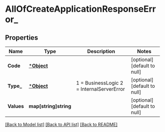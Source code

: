 # AllOfCreateApplicationResponseError_

## Properties
Name | Type | Description | Notes
------------ | ------------- | ------------- | -------------
**Code** | [***Object**](.md) |  | [optional] [default to null]
**Type_** | [***Object**](.md) |   1 &#x3D; BusinessLogic  2 &#x3D; InternalServerError | [optional] [default to null]
**Values** | **map[string]string** |  | [optional] [default to null]

[[Back to Model list]](../README.md#documentation-for-models) [[Back to API list]](../README.md#documentation-for-api-endpoints) [[Back to README]](../README.md)

